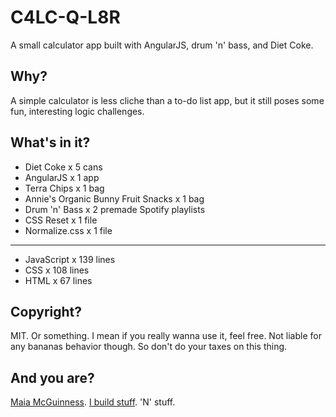 # C4LC-Q-L8R

A small calculator app built with AngularJS, drum 'n' bass, and Diet Coke.

## Why?

A simple calculator is less cliche than a to-do list app, but it still poses some fun, interesting logic challenges.

## What's in it?

- Diet Coke x 5 cans
- AngularJS x 1 app
- Terra Chips x 1 bag
- Annie's Organic Bunny Fruit Snacks x 1 bag
- Drum 'n' Bass x 2 premade Spotify playlists
- CSS Reset x 1 file
- Normalize.css x 1 file

- - -

- JavaScript x 139 lines
- CSS x 108 lines
- HTML x 67 lines

## Copyright?

MIT. Or something. I mean if you really wanna use it, feel free. Not liable for any bananas behavior though. So don't do your taxes on this thing.

## And you are?

[Maia McGuinness](http://maiamcguinness.com). [I build stuff](//github.com/maiamcguinness). 'N' stuff.